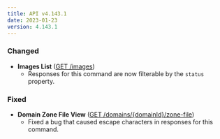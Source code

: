 ```yaml
---
title: API v4.143.1
date: 2023-01-23
version: 4.143.1
---
```


### Changed

* **Images List** ([GET /images](/docs/api/images/#images-list))
  * Responses for this command are now filterable by the `status` property.

### Fixed

* **Domain Zone File View** ([GET /domains/{domainId}/zone-file](/docs/api/domains/#domain-zone-file-view))
  * Fixed a bug that caused escape characters in responses for this command.
